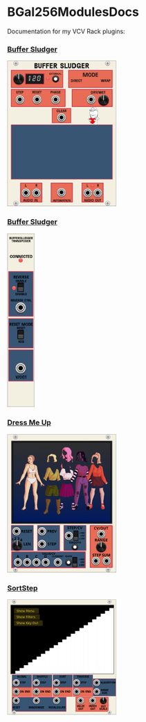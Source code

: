 # BGal256ModulesDocs
Documentation for my VCV Rack plugins:

### [Buffer Sludger](https://github.com/Shtrompel/BGal256ModulesDocs/blob/main/BufferSludger.md)

<img src="https://github.com/Shtrompel/BGal256ModulesDocs/blob/main/BufferSludgerRaw.png?raw=true" style="width:50%;">

### [Buffer Sludger](https://github.com/Shtrompel/BGal256ModulesDocs/blob/main/BufferSludgerTransposer.md)

<img src="https://github.com/Shtrompel/BGal256ModulesDocs/blob/main/BufferSludgerTransposerRaw.png?raw=true" style="width:12.5%;">

### [Dress Me Up](https://github.com/Shtrompel/BGal256ModulesDocs/blob/main/DressMeUp.md)

<img src="https://github.com/Shtrompel/BGal256ModulesDocs/blob/main/DressMeUpRaw.png?raw=true" style="width:50%;">

### [SortStep](https://github.com/Shtrompel/BGal256ModulesDocs/blob/main/SortStep.md)

<img src="https://github.com/Shtrompel/BGal256ModulesDocs/blob/main/SortStepRaw.png?raw=true" style="width:50%;">
